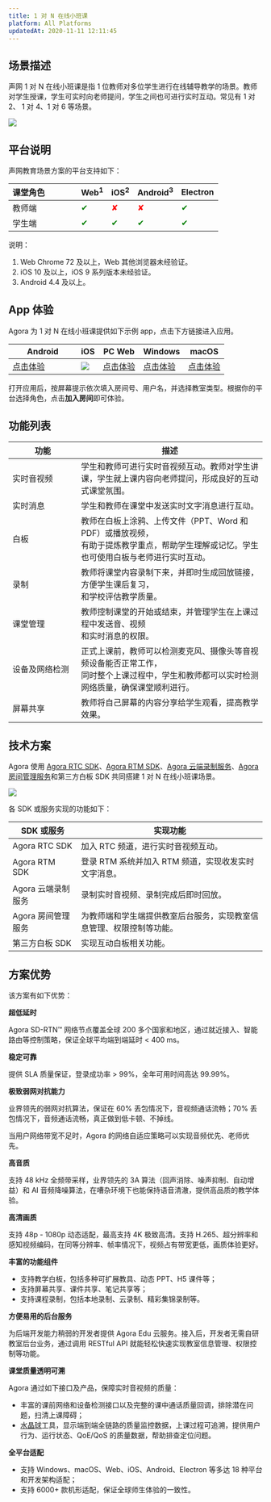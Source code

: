 ```yaml
---
title: 1 对 N 在线小班课
platform: All Platforms
updatedAt: 2020-11-11 12:11:45
---
```


## 场景描述

声网 1 对 N 在线小班课是指 1 位教师对多位学生进行在线辅导教学的场景。教师对学生授课，学生可实时向老师提问，学生之间也可进行实时互动。常见有 1 对 2、 1 对 4、1 对 6 等场景。

![](https://web-cdn.agora.io/docs-files/1579681786107)

## 平台说明

声网教育场景方案的平台支持如下：

| 课堂角色 | Web<sup>1</sup>       | iOS<sup>2</sup>       | Android<sup>3</sup>   | Electron              |
| :------- | :-------------------- | :-------------------- | :-------------------- | :-------------------- |
| 教师端   | <font color="green">✔ | <font color="red">✘   | <font color="red">✘   | <font color="green">✔ |
| 学生端   | <font color="green">✔ | <font color="green">✔ | <font color="green">✔ | <font color="green">✔ |

说明：

1. Web Chrome 72 及以上，Web 其他浏览器未经验证。
2. iOS 10 及以上，iOS 9 系列版本未经验证。
3. Android 4.4 及以上。

## App 体验

Agora 为 1 对 N 在线小班课提供如下示例 app，点击下方链接进入应用。

<style> table th:first-of-type {     width: 120px; } th:second-of-type {     width: 100px; }</style>

| Android                                                                            | iOS                                                    | PC Web                                                  | Windows                                                           | macOS                                                             |
| ---------------------------------------------------------------------------------- | ------------------------------------------------------ | ------------------------------------------------------- | ----------------------------------------------------------------- | ----------------------------------------------------------------- |
| [点击体验](https://download.agora.io/demo/release/app-AgoraCloudClass-release.apk) | ![](https://web-cdn.agora.io/docs-files/1581407452682) | [点击体验](https://solutions.agora.io/education/web_v2) | [点击体验](https://webdemo.agora.io/AgoraEducation-6.0.0-new.exe) | [点击体验](https://webdemo.agora.io/AgoraEducation-6.0.0-new.dmg) |

打开应用后，按屏幕提示依次填入房间号、用户名，并选择教室类型。根据你的平台选择角色，点击**加入房间**即可体验。

## 功能列表

| 功能           | 描述                                                                                                                                         |
| -------------- | -------------------------------------------------------------------------------------------------------------------------------------------- |
| 实时音视频     | 学生和教师可进行实时音视频互动。教师对学生讲课，学生就上课内容向老师提问，形成良好的互动式课堂氛围。                                         |
| 实时消息       | 学生和教师在课堂中发送实时文字消息进行互动。                                                                                                 |
| 白板           | 教师在白板上涂鸦、上传文件（PPT、Word 和 PDF）或播放视频，<br>有助于提炼教学重点，帮助学生理解或记忆。学生也可使用白板与老师进行实时互动。   |
| 录制           | 教师将课堂内容录制下来，并即时生成回放链接，方便学生课后复习，<br>和学校评估教学质量。                                                       |
| 课堂管理       | 教师控制课堂的开始或结束，并管理学生在上课过程中发送音、视频<br>和实时消息的权限。                                                           |
| 设备及网络检测 | 正式上课前，教师可以检测麦克风、摄像头等音视频设备能否正常工作，<br>同时整个上课过程中，学生和教师都可以实时检测网络质量，确保课堂顺利进行。 |
| 屏幕共享       | 教师将自己屏幕的内容分享给学生观看，提高教学效果。                                                                                           |

## 技术方案

Agora 使用 [Agora RTC SDK](https://docs.agora.io/cn/Agora%20Platform/terms?platform=All%20Platforms#agora-rtc-sdk)、[Agora RTM SDK](https://docs.agora.io/cn/Agora%20Platform/terms?platform=All%20Platforms#agora-rtm-sdk)、[Agora 云端录制服务](https://docs.agora.io/cn/Agora%20Platform/terms?platform=All%20Platforms#cloud-recording)、[Agora 房间管理服务](https://agoradoc.github.io/cn/edu-cloud-service/restfulapi/)和第三方白板 SDK 共同搭建 1 对 N 在线小班课场景。

![](https://web-cdn.agora.io/docs-files/1589177537264)

各 SDK 或服务实现的功能如下：

| SDK 或服务         | 实现功能                                                             |
| ------------------ | -------------------------------------------------------------------- |
| Agora RTC SDK      | 加入 RTC 频道，进行实时音视频互动。                                  |
| Agora RTM SDK      | 登录 RTM 系统并加入 RTM 频道，实现收发实时文字消息。                 |
| Agora 云端录制服务 | 录制实时音视频、录制完成后即时回放。                                 |
| Agora 房间管理服务 | 为教师端和学生端提供教室后台服务，实现教室信息管理、权限控制等功能。 |
| 第三方白板 SDK     | 实现互动白板相关功能。                                               |

## 方案优势

该方案有如下优势：

**超低延时**

Agora SD-RTN™ 网络节点覆盖全球 200 多个国家和地区，通过就近接入、智能路由等控制策略，保证全球平均端到端延时 < 400 ms。

**稳定可靠**

提供 SLA 质量保证，登录成功率 > 99%，全年可用时间高达 99.99%。

**极致弱网对抗能力**

业界领先的弱网对抗算法，保证在 60% 丢包情况下，音视频通话流畅；70% 丢包情况下，音频通话流畅，真正做到低卡顿、不掉线。

当用户网络带宽不足时，Agora 的网络自适应策略可以实现音频优先、老师优先。

**高音质**

支持 48 kHz 全频带采样，业界领先的 3A 算法（回声消除、噪声抑制、自动增益）和 AI 音频降噪算法，在嘈杂环境下也能保持语音清澈，提供高品质的教学体验。

**高清画质**

支持 48p - 1080p 动态适配，最高支持 4K 极致高清。支持 H.265、超分辨率和感知视频编码，在同等分辨率、帧率情况下，视频占有带宽更低，画质体验更好。

**丰富的功能组件**

- 支持教学白板，包括多种可扩展教具、动态 PPT、H5 课件等；
- 支持屏幕共享、课件共享、笔记共享等；
- 支持课程录制，包括本地录制、云录制、精彩集锦录制等。

**方便易用的后台服务**

为后端开发能力稍弱的开发者提供 Agora Edu 云服务。接入后，开发者无需自研教室后台业务，通过调用 RESTful API 就能轻松快速实现教室信息管理、权限控制等功能。

**课堂质量透明可溯**

Agora 通过如下接口及产品，保障实时音视频的质量：

- 丰富的课前网络和设备检测接口以及完整的课中通话质量回调，排除潜在问题，扫清上课障碍；
- [水晶球](https://console.agora.io/analytics/call/search)工具，显示端到端全链路的质量监控数据，上课过程可追溯，提供用户行为、运行状态、QoE/QoS 的质量数据，帮助排查定位问题。

**全平台适配**

- 支持 Windows、macOS、Web、iOS、Android、Electron 等多达 18 种平台和开发架构适配；
- 支持 6000+ 款机形适配，保证全球师生体验的一致性。
